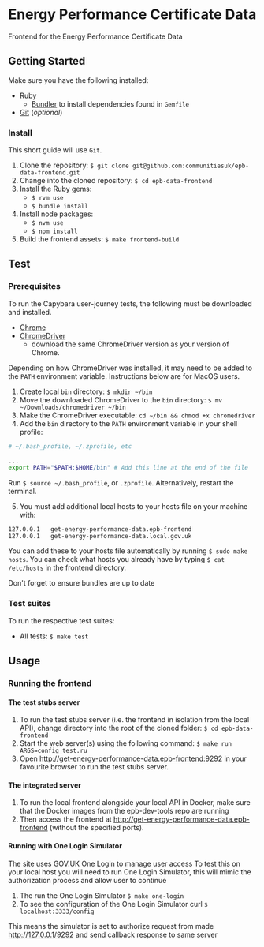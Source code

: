 # Energy Performance Certificate Data

Frontend for the Energy Performance Certificate Data

## Getting Started

Make sure you have the following installed:

* [Ruby](https://www.ruby-lang.org)
  * [Bundler](https://bundler.io) to install dependencies found in `Gemfile`
* [Git](https://git-scm.com) (_optional_)

### Install

This short guide will use `Git`.

1. Clone the repository: `$ git clone git@github.com:communitiesuk/epb-data-frontend.git`
2. Change into the cloned repository: `$ cd epb-data-frontend`
3. Install the Ruby gems:
    - `$ rvm use`
    - `$ bundle install`
4. Install node packages: 
    - `$ nvm use`
    - `$ npm install`
5. Build the frontend assets: `$ make frontend-build`

## Test

### Prerequisites

To run the Capybara user-journey tests, the following must be downloaded and
installed.

* [Chrome](https://www.google.com/chrome)
* [ChromeDriver](https://chromedriver.chromium.org/downloads)
  * download the same ChromeDriver version as your version of Chrome.

Depending on how ChromeDriver was installed, it may need to be added to the
`PATH` environment variable. Instructions below are for MacOS users.

1. Create local `bin` directory: `$ mkdir ~/bin`
2. Move the downloaded ChromeDriver to the `bin` directory:
   `$ mv ~/Downloads/chromedriver ~/bin`
3. Make the ChromeDriver executable: `cd ~/bin && chmod +x chromedriver`
4. Add the `bin` directory to the `PATH` environment variable in your shell
   profile:

```bash
# ~/.bash_profile, ~/.zprofile, etc

...
export PATH="$PATH:$HOME/bin" # Add this line at the end of the file
```

Run `$ source ~/.bash_profile`, or `.zprofile`. Alternatively, restart the
terminal.

5. You must add additional local hosts to your hosts file on your machine with:

```
127.0.0.1	get-energy-performance-data.epb-frontend
127.0.0.1	get-energy-performance-data.local.gov.uk
```
You can add these to your hosts file automatically by running `$ sudo make hosts`.
You can check what hosts you already have by typing `$ cat /etc/hosts` in the
frontend directory.

Don't forget to ensure bundles are up to date

### Test suites

To run the respective test suites:

* All tests: `$ make test`

## Usage

### Running the frontend

#### The test stubs server

1. To run the test stubs server (i.e. the frontend in isolation from the local API),
   change directory into the root of the cloned folder: `$ cd epb-data-frontend`
2. Start the web server(s) using the following command: `$ make run ARGS=config_test.ru`
3. Open <http://get-energy-performance-data.epb-frontend:9292> in your favourite browser to
   run the test stubs server.

#### The integrated server

1. To run the local frontend alongside your local API in Docker, make sure that
   the Docker images from the epb-dev-tools repo are running
2. Then access the frontend at <http://get-energy-performance-data.epb-frontend> (without the specified ports).


#### Running with One Login Simulator

The site uses GOV.UK One Login to manage user access
To test this on your local host you will need to run One Login Simulator, this will mimic the authorization process and allow user to continue  

1. The run the One Login Simulator `$ make one-login`
2. To see the configuration of the One Login Simulator curl `$ localhost:3333/config`

This means the simulator is set to authorize request from made http://127.0.0.1/9292 and send callback response to same server
